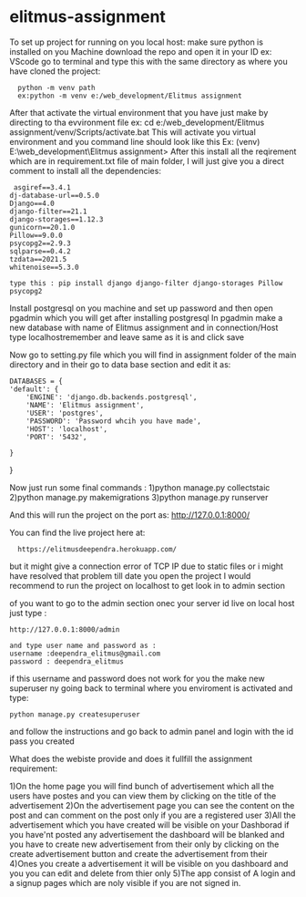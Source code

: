 # elitmus-assignment
To set up project for running on you local host:
make sure python is installed on you Machine
download the repo and open it in your ID ex: VScode
go to terminal and type this with the same directory as where you have cloned the project:

      python -m venv path
      ex:python -m venv e:/web_development/Elitmus assignment
      
After that activate the virtual environment that you have just make by directing to tha evvironment file 
      ex: cd e:/web_development/Elitmus assignment/venv/Scripts/activate.bat
      This will activate you virtual environment and you command line should look like this
      Ex: (venv) E:\web_development\Elitmus assignment>
After this install all the reqirement which are in requirement.txt file of main folder, I will just give you a direct comment to install all the dependencies:

     asgiref==3.4.1
    dj-database-url==0.5.0
    Django==4.0
    django-filter==21.1
    django-storages==1.12.3
    gunicorn==20.1.0
    Pillow==9.0.0
    psycopg2==2.9.3
    sqlparse==0.4.2
    tzdata==2021.5
    whitenoise==5.3.0
    
    type this : pip install django django-filter django-storages Pillow psycopg2
    
Install postgresql on you machine and set up password and then open pgadmin which you will get after installing postgresql 
In pgadmin make a new database with name of Elitmus assignment and in connection/Host type localhostremember and leave same as it is and click save

Now go to setting.py file which you will find in assignment folder of the main directory and in their go to data base section and edit it as:

    DATABASES = {
    'default': {
        'ENGINE': 'django.db.backends.postgresql',
        'NAME': 'Elitmus assignment',
        'USER': 'postgres',
        'PASSWORD': 'Password whcih you have made',
        'HOST': 'localhost',
        'PORT': '5432',

    }
  }
  
  
  
 Now just run some final commands :
 1)python manage.py collectstaic
 2)python manage.py makemigrations
 3)python manage.py runserver
 
And this will run the project on the port as: http://127.0.0.1:8000/

You can find the live project here at:

      https://elitmusdeependra.herokuapp.com/ 
      
but it might give a connection error of TCP IP due to static files or i might have resolved that problem till date you open the project
I would recommend to run the project on localhost to get look in to admin section

of you want to go to the admin section onec your server id live on local host just type :

    http://127.0.0.1:8000/admin
    
    and type user name and password as :
    username :deependra_elitmus@gmail.com
    password : deependra_elitmus
if this username and password does not work for you the make new superuser ny going back to terminal where you enviroment is activated and type:
    
    python manage.py createsuperuser
    
and follow the instructions and go back to admin panel and login with the id pass you created
    
    
    
What does the webiste provide and does it fullfill the assignment requirement:

1)On the home page you will find bunch of advertisement which all the users have postes and you can view them by clicking on the title of the advertisement
2)On the advertisement page you can see the content on the post and can comment on the post only if you are a registered user
3)All the advertisement which you have created will be visible on your Dashborad if you have'nt posted any advertisement the dashboard will be blanked and you have to create new advertisement from their only by clicking on the create advertisement button and create the advertisement from their
4)Ones you create a advertisement it will be visible on you dashboard and you you can edit and delete from thier only
5)The app consist of A login and a signup pages which are noly visible if you are not signed in.

    
